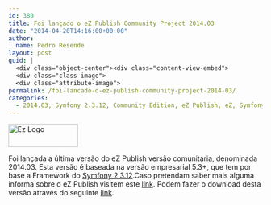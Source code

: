 ```yaml
---
id: 380
title: Foi lançado o eZ Publish Community Project 2014.03
date: "2014-04-20T14:16:00+00:00"
author:
  name: Pedro Resende
layout: post
guid: |
  <div class="object-center"><div class="content-view-embed">
  <div class="class-image">
  <div class="attribute-image">
permalink: /foi-lancado-o-ez-publish-community-project-2014-03/
categories:
  - 2014.03, Symfony 2.3.12, Community Edition, eZ Publish, eZ, Symfony
---
```


<div class="object-center">
  <div class="content-view-embed">
    <div class="class-image">
      <div class="attribute-image">
      <img src="https://blog.resende.biz/assets/blog/ezdemo_site/storage/images/media/images/ez-logo/7771-1-eng-GB/Ez-Logo_medium.png" width="138" height="46"  style="border: 0px solid ;" alt="Ez Logo" title="Ez Logo" />
      </div>
    </div>
  </div>
</div>

Foi lançada a última versão do eZ Publish versão comunitária, denominada 2014.03. Esta versão é baseada na versão empresarial 5.3+, que tem por base a Framework do&nbsp;<a href="https://github.com/symfony/symfony/blob/master/CHANGELOG-2.3.md" target="_blank">Symfony 2.3.12</a>.Caso pretendam saber mais alguma informa sobre o eZ Publish visitem este <a href="http://www.ez.no/" target="_blank">link</a>.
Podem fazer o download desta versão através do seguinte&nbsp;<a href="http://share.ez.no/downloads/downloads/ez-publish-community-project-2014.03" target="_blank">link</a>.
